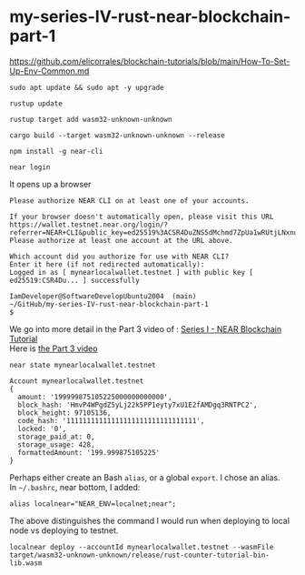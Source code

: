 # my-series-IV-rust-near-blockchain-part-1  
  
https://github.com/elicorrales/blockchain-tutorials/blob/main/How-To-Set-Up-Env-Common.md  
  
```
sudo apt update && sudo apt -y upgrade
```
  
```
rustup update
```
  
```
rustup target add wasm32-unknown-unknown
```
  
```
cargo build --target wasm32-unknown-unknown --release
```
  
```
npm install -g near-cli
```
  
```
near login
```
  
It opens up a browser
```
Please authorize NEAR CLI on at least one of your accounts.

If your browser doesn't automatically open, please visit this URL
https://wallet.testnet.near.org/login/?referrer=NEAR+CLI&public_key=ed25519%3ACSR4DuZNS5dMchmd7ZpUa1wRUtjLNxnu7K68KFNyRHrv&success_url=http%3A%2F%2F127.0.0.1%3A5000
Please authorize at least one account at the URL above.

Which account did you authorize for use with NEAR CLI?
Enter it here (if not redirected automatically):
Logged in as [ mynearlocalwallet.testnet ] with public key [ ed25519:CSR4Du... ] successfully

IamDeveloper@SoftwareDevelopUbuntu2004  (main)
~/GitHub/my-series-IV-rust-near-blockchain-part-1
$
```
  
We go into more detail in the Part 3 video of : [Series I - NEAR Blockchain Tutorial](https://github.com/elicorrales/blockchain-tutorials/blob/main/README.md#series-i---near-blockchain-tutorial-deploying-wasm)  
Here is [the Part 3 video](https://www.youtube.com/watch?v=8gPVbUc5Zos&list=PLNKa8O7lX-w5Myr19mn-dxtSphB5X1jUW&index=4)  
  
```
near state mynearlocalwallet.testnet
```
```
Account mynearlocalwallet.testnet
{
  amount: '199999875105225000000000000',
  block_hash: 'HmvP4WPgdZ5yLj22k5PP1eyty7xU1E2fAMDgq3RNTPC2',
  block_height: 97105136,
  code_hash: '11111111111111111111111111111111',
  locked: '0',
  storage_paid_at: 0,
  storage_usage: 428,
  formattedAmount: '199.999875105225'
}
```
  
Perhaps either create an Bash ```alias```, or a global ```export```.  I chose an alias.  
In ```~/.bashrc```, near bottom, I added:  
```
alias localnear="NEAR_ENV=localnet;near";
```
  
The above distinguishes the command I would run when deploying to local node vs deploying to testnet.  
  

```
localnear deploy --accountId mynearlocalwallet.testnet --wasmFile target/wasm32-unknown-unknown/release/rust-counter-tutorial-bin-lib.wasm
```


